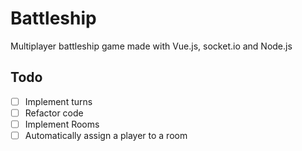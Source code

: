 # Battleship
Multiplayer battleship game made with Vue.js, socket.io and Node.js

## Todo
- [ ] Implement turns
- [ ] Refactor code
- [ ] Implement Rooms
- [ ] Automatically assign a player to a room
